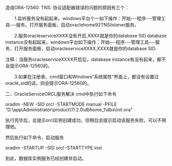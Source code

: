 造成ORA-12560: TNS: 协议适配器错误的问题的原因有三个：

　　1.监听服务没有起起来。windows平台个一如下操作：开始---程序---管理工具---服务，打开服务面板，启动oraclehome92TNSlistener服务。

　　2.服务oracleserviceXXXX没有开启,XXXX就是你的database SID.database instance没有起起来。windows平台如下操作：开始---程序---管理工具---服务，打开服务面板，启动oracleserviceXXXX,XXXX就是你的database SID.

注释：当服务oracleserviceXXXX开启后，database instance有没有起来，都不会提示ORA-12560的。

　　3.如果在注册表、cmd窗口和Windows“系统属性”界面上，都没有设置过oracle_sid的话，则会提示ORA-12560的。




二、OracleServiceORCL服务解决
cmd中执行如下命令

oradim -NEW -SID orcl -STARTMODE manual -PFILE “D:\app\Administrator\product\11.2.0\dbhome_1\dbs\init.ora”

执行完毕后，会提示orcl实例创建成功，但稍后会提示启动该服务失败，可以不用理他。

然后执行如下命令，启动服务

oradim -STARTUP -SID orcl -STARTTYPE inst

到此，数据库实例服务已经创建并启动。